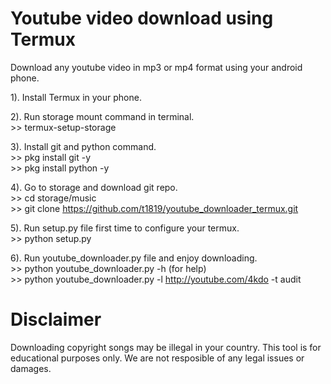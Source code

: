 # Youtube video download using Termux  
Download any youtube video in mp3 or mp4 format using your android phone.  

1). Install Termux in your phone.    
  
2). Run storage mount command in terminal.  
     >> termux-setup-storage  
       
3). Install git and python command.  
     >> pkg install git -y  
     >> pkg install python -y  
       
4). Go to storage and download git repo.  
    >> cd storage/music   
    >> git clone https://github.com/t1819/youtube_downloader_termux.git  
    
5). Run setup.py file first time to configure your termux.   
    >> python setup.py

6). Run youtube_downloader.py file and enjoy downloading.  
    >> python youtube_downloader.py -h (for help)  
    >> python youtube_downloader.py -l http://youtube.com/4kdo -t audit

  

# Disclaimer  
Downloading copyright songs may be illegal in your country. This tool is for educational purposes only. We are not resposible of any legal issues or damages.
